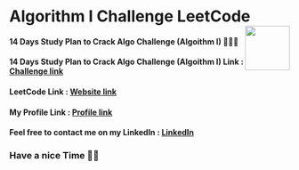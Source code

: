 
# Algorithm I Challenge LeetCode <img src="https://assets.leetcode.com/static_assets/others/algorithm_I.png" width="80" height="80" align="right" />

#### 14 Days Study Plan to Crack Algo Challenge (Algoithm I) 🧑🏻‍💻

#### 14 Days Study Plan to Crack Algo Challenge (Algoithm I) Link : [Challenge link](https://leetcode.com/study-plan/algorithm/)

#### LeetCode Link : [Website link](https://leetcode.com)

#### My Profile Link : [Profile link](https://leetcode.com/mohamedEhab00/)

#### Feel free to contact me on my LinkedIn : [LinkedIn](https://www.linkedin.com/in/mohamedehab00/)

### Have a nice Time ✌🏻 
